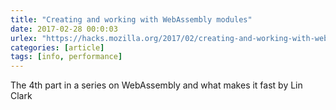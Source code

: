 ```yaml
---
title: "Creating and working with WebAssembly modules"
date: 2017-02-28 00:0:03
urlex: "https://hacks.mozilla.org/2017/02/creating-and-working-with-webassembly-modules/"
categories: [article]
tags: [info, performance]
---
```

The 4th part in a series on WebAssembly and what makes it fast by Lin Clark 
